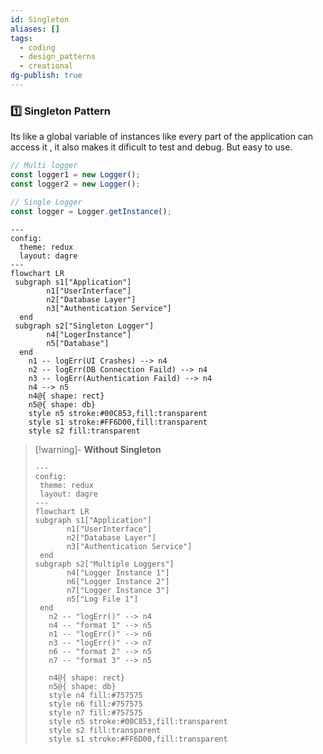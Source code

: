 ```yaml
---
id: Singleton
aliases: []
tags:
  - coding
  - design_patterns
  - creational
dg-publish: true
---
```

###  1️⃣ Singleton Pattern
Its like a global variable of instances like every part of the application can access it , it also makes it dificult to test and debug. But easy to use.

```ts
// Multi logger
const logger1 = new Logger();
const logger2 = new Logger();

// Single Logger 
const logger = Logger.getInstance();

```

```mermaid
---
config:
  theme: redux
  layout: dagre
---
flowchart LR
 subgraph s1["Application"]
        n1["UserInterface"]
        n2["Database Layer"]
        n3["Authentication Service"]
  end
 subgraph s2["Singleton Logger"]
        n4["LogerInstance"]
        n5["Database"]
  end
    n1 -- logErr(UI Crashes) --> n4
    n2 -- logErr(DB Connection Faild) --> n4
    n3 -- logErr(Authentication Faild) --> n4
    n4 --> n5
    n4@{ shape: rect}
    n5@{ shape: db}
    style n5 stroke:#00C853,fill:transparent
    style s1 stroke:#FF6D00,fill:transparent
    style s2 fill:transparent

```

>[!warning]- **Without Singleton**
>
>```mermaid
>---
>config:
>  theme: redux
>  layout: dagre
>---
>flowchart LR
> subgraph s1["Application"]
>        n1["UserInterface"]
>        n2["Database Layer"]
>        n3["Authentication Service"]
>  end
> subgraph s2["Multiple Loggers"]
>        n4["Logger Instance 1"]
>        n6["Logger Instance 2"]
>        n7["Logger Instance 3"]
>        n5["Log File 1"]
>  end
>    n2 -- "logErr()" --> n4
>    n4 -- "format 1" --> n5
>    n1 -- "logErr()" --> n6
>    n3 -- "logErr()" --> n7
>    n6 -- "format 2" --> n5
>    n7 -- "format 3" --> n5
>    
>    n4@{ shape: rect}
>    n5@{ shape: db}
>    style n4 fill:#757575
>    style n6 fill:#757575
>    style n7 fill:#757575
>    style n5 stroke:#00C853,fill:transparent
>    style s2 fill:transparent
>    style s1 stroke:#FF6D00,fill:transparent
>```
